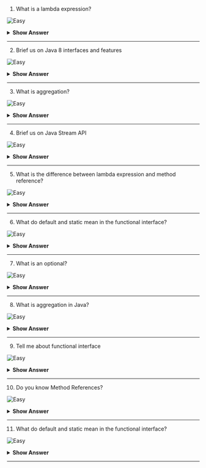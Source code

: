 1. What is a lambda expression?

![Easy](https://github.com/revaturelabs/interviewquestions/blob/dev/ComplexityTags/simple%20(2).svg)

<details>
  <summary> <b>Show Answer</b></summary>
  
<blockquote>
Lambda expression provides a clear and concise way to represent one method interface using an expression. It is very useful in collection library. It helps to iterate, filter and extract data from collection.

The Lambda expression is used to provide the implementation of an interface which has functional interface. It saves a lot of code. In case of lambda expression, we don't need to define the method again for providing the implementation. Here, we just write the implementation code.

Java lambda expression is treated as a function, so compiler does not create .class file.
 
</blockquote>
</details>

--- 

2. Brief us on Java 8 interfaces and features

![Easy](https://github.com/revaturelabs/interviewquestions/blob/dev/ComplexityTags/simple%20(2).svg)

<details>
  <summary> <b>Show Answer</b></summary>
  
<blockquote>
Java 8 features
forEach() method in Iterable interface 
default and static methods in Interfaces
Functional Interfaces and Lambda Expressions
Java Stream API for Bulk Data Operations on Collections
Java Time API
Collection API improvements
Concurrency API improvements
Java IO improvements
 
</blockquote>
</details>

--- 

3. What is aggregation?

![Easy](https://github.com/revaturelabs/interviewquestions/blob/dev/ComplexityTags/simple%20(2).svg)

<details>
  <summary> <b>Show Answer</b></summary>
  
<blockquote>
 Aggregation is actually a special form of association. This means that it is referred as the relationship between two classes like Association. However, it’s a directional association, which means it strictly follows a one-way association. This represents a HAS-A relationship.
 
</blockquote>
</details>

--- 

4. Brief us on Java Stream API

![Easy](https://github.com/revaturelabs/interviewquestions/blob/dev/ComplexityTags/simple%20(2).svg)

<details>
  <summary> <b>Show Answer</b></summary>
  
<blockquote>
 Stream API is a collection of objects which can be processed to get the desired result.
A stream is a sequence of objects that supports various methods which can be pipelined to produce the desired result. The features of Java stream are –
A stream is not a data structure instead it takes input from the Collections, Arrays or I/O channels.
Streams don’t change the original data structure, they only provide the result as per the pipelined methods.
Each intermediate operation is lazily executed and returns a stream as a result, hence various intermediate operations can be pipelined.
Terminal operations mark the end of the stream and return the result.
Example: If we want to filter the movies released in 2022 from the movie database.
 
</blockquote>
</details>

--- 

5. What is the difference between lambda expression and method reference?

![Easy](https://github.com/revaturelabs/interviewquestions/blob/dev/ComplexityTags/simple%20(2).svg)

<details>
  <summary> <b>Show Answer</b></summary>
  
<blockquote>
Method reference
It is to refer the method of functional interface. While using a lambda expression to refer to a method, we can use a method reference instead of a lambda expressison.
lambda expression
The Lambda expression is used to provide the implementation of an interface which has functional interface. It saves a lot of code. In case of lambda expression, we don't need to define the method again for providing the implementation. Here, we just write the implementation code.
 
 
</blockquote>
</details>

--- 

6. What do default and static mean in the functional interface?

![Easy](https://github.com/revaturelabs/interviewquestions/blob/dev/ComplexityTags/simple%20(2).svg)

<details>
  <summary> <b>Show Answer</b></summary>
  
<blockquote>
static interface
It is a static method which belongs to the interface only. We can write implementation of this method in interface itself
default method
It is a method with default keyword and class can override this method
 
</blockquote>
</details>

--- 

7. What is an optional?

![Easy](https://github.com/revaturelabs/interviewquestions/blob/dev/ComplexityTags/simple%20(2).svg)

<details>
  <summary> <b>Show Answer</b></summary>
  
<blockquote>
 
 
</blockquote>
</details>

--- 

8. What is aggregation in Java?

![Easy](https://github.com/revaturelabs/interviewquestions/blob/dev/ComplexityTags/simple%20(2).svg)

<details>
  <summary> <b>Show Answer</b></summary>
  
<blockquote>
 
 
</blockquote>
</details>

--- 

9. Tell me about functional interface

![Easy](https://github.com/revaturelabs/interviewquestions/blob/dev/ComplexityTags/simple%20(2).svg)

<details>
  <summary> <b>Show Answer</b></summary>
  
<blockquote>
 A functional interface is an interface that contains only one abstract method. They can have only one functionality to exhibit. From Java 8 onwards, lambda expressions can be used to represent the instance of a functional interface. A functional interface can have any number of default methods.
 
</blockquote>
</details>

--- 

10. Do you know Method References? 

![Easy](https://github.com/revaturelabs/interviewquestions/blob/dev/ComplexityTags/simple%20(2).svg)

<details>
  <summary> <b>Show Answer</b></summary>
  
<blockquote>
Java provides a new feature called method reference in Java 8. Method reference is used to refer method of functional interface. It is compact and easy form of lambda expression. Each time when you are using lambda expression to just referring a method, you can replace your lambda expression with method reference.
 
</blockquote>
</details>

--- 

11. What do default and static mean in the functional interface?

![Easy](https://github.com/revaturelabs/interviewquestions/blob/dev/ComplexityTags/simple%20(2).svg)

<details>
  <summary> <b>Show Answer</b></summary>
  
<blockquote>
 
 
</blockquote>
</details>

--- 
